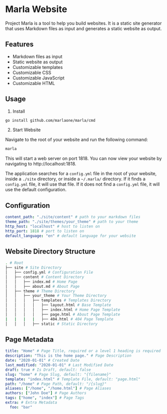 # Marla Website

Project Marla is a tool to help you build websites. It is a static site generator that uses Markdown files as input and generates a static website as output.

## Features

- Markdown files as input
- Static website as output
- Customizable templates
- Customizable CSS
- Customizable JavaScript
- Customizable HTML

## Usage

1. Install

```sh
go install github.com/marlaone/marla/cmd
```

2. Start Website

Navigate to the root of your website and run the following command:

```sh
marla
```

This will start a web server on port 1818. You can now view your website by navigating to http://localhost:1818.

The application searches for a `config.yml` file in the root of your website, inside a `./site` directory, or inside a `~/.marla/` directory. If it finds a `config.yml` file, it will use that file. If it does not find a `config.yml` file, it will use the default configuration.

## Configuration

```yaml
content_path: "./site/content" # path to your markdown files
theme_path: "./site/themes/your_theme" # path to your theme
http_host: "localhost" # host to listen on
http_port: 1818 # port to listen on
default_language: "en" # default language for your website
```

## Website Directory Structure

```sh
. # Root
├── site # Site Directory
│   ├── config.yml # Configuration File
│   ├── content # Content Directory
│   │   ├── index.md # Home Page
│   │   ├── about.md # About Page
│   ├── theme # Theme Directory
│   │   ├── your_theme # Your Theme Directory
│   │   │   ├── templates # Templates Directory
│   │   │   │   ├── layout.html # Base Template
│   │   │   │   ├── index.html # Home Page Template
│   │   │   │   ├── page.html # About Page Template
|   |   |   |   ├── 404.html # 404 Page Template
│   │   │   ├── static # Static Directory
```

## Page Metadata

```yaml
title: "Home" # Page Title, required or a level 1 heading is required
description: "This is the home page." # Page Description
date: "2020-01-01" # Created Date
last_modified: "2020-01-01" # Last Modified Date
draft: true # Is Draft, default: false
slug: "home" # Page Slug, default: "{filename}"
template: "index.html" # Template File, default: "page.html"
path: "/home" # Page Path, default: "/{slug}"
aliases: ["/home", "/home.html"] # Page Aliases
authors: ["John Doe"] # Page Authors
tags: ["home", "index"] # Page Tags
extra: # Extra Metadata
  foo: "bar"
```
